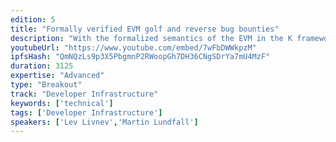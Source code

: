 ```yaml
---
edition: 5
title: "Formally verified EVM golf and reverse bug bounties"
description: "With the formalized semantics of the EVM in the K framework (the Jello paper), a new arsenal of analysis tools has become available for Ethereum smart contract development. This workshop will demonstrate how this tooling can be used to verify the complete behavior of smart contracts, sharing the techniques and tools used to verify the core contracts of multicollateral dai.We will demonstrate the power of formal verification by presenting the Ethereum community with two challenges:In the first one, we invite the workshop participants to a round of formally verified EVM golf. The most gas efficient implementation of an ERC20 contract which provably matches the specification wins!In the second challenge, the task is to challenge the specification itself, by writing a passing adversarial smart contract. In this \"reverse bug bounty\", participants are invited to poke holes in a specification by writing smart contracts which satisfy the postulated requirements but are otherwise faulty in some way."
youtubeUrl: "https://www.youtube.com/embed/7wFbDWWkpzM"
ipfsHash: "QmNQzLs9p3X5PbgmnP2RWoopGh7DH36CNgSDrYa7mU4MzF"
duration: 3125
expertise: "Advanced"
type: "Breakout"
track: "Developer Infrastructure"
keywords: ['technical']
tags: ['Developer Infrastructure']
speakers: ['Lev Livnev','Martin Lundfall']
---
```

